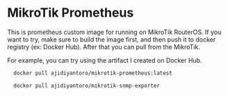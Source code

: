 # MikroTik Prometheus
This is prometheus custom image for running on MikroTik RouterOS. If you want to try, make sure to build the image first, and then push it to docker registry (ex: Docker Hub). After that you can pull from the MikroTik.

For example, you can try using the artifact I created on Docker Hub.

```bash
  docker pull ajidiyantoro/mikrotik-prometheus:latest
```

```bash
  docker pull ajidiyantoro/mikrotik-snmp-exporter
```

